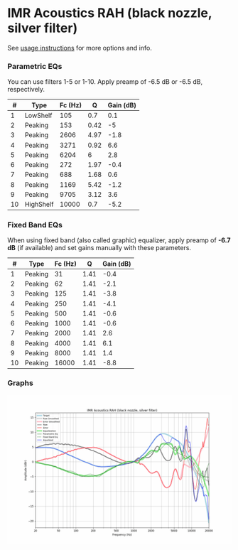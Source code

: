 # IMR Acoustics RAH (black nozzle, silver filter)
See [usage instructions](https://github.com/jaakkopasanen/AutoEq#usage) for more options and info.

### Parametric EQs
You can use filters 1-5 or 1-10. Apply preamp of -6.5 dB or -6.5 dB, respectively.

|   # | Type      |   Fc (Hz) |    Q |   Gain (dB) |
|-----|-----------|-----------|------|-------------|
|   1 | LowShelf  |       105 | 0.7  |         0.1 |
|   2 | Peaking   |       153 | 0.42 |        -5   |
|   3 | Peaking   |      2606 | 4.97 |        -1.8 |
|   4 | Peaking   |      3271 | 0.92 |         6.6 |
|   5 | Peaking   |      6204 | 6    |         2.8 |
|   6 | Peaking   |       272 | 1.97 |        -0.4 |
|   7 | Peaking   |       688 | 1.68 |         0.6 |
|   8 | Peaking   |      1169 | 5.42 |        -1.2 |
|   9 | Peaking   |      9705 | 3.12 |         3.6 |
|  10 | HighShelf |     10000 | 0.7  |        -5.2 |

### Fixed Band EQs
When using fixed band (also called graphic) equalizer, apply preamp of **-6.7 dB** (if available) and set gains manually with these parameters.

|   # | Type    |   Fc (Hz) |    Q |   Gain (dB) |
|-----|---------|-----------|------|-------------|
|   1 | Peaking |        31 | 1.41 |        -0.4 |
|   2 | Peaking |        62 | 1.41 |        -2.1 |
|   3 | Peaking |       125 | 1.41 |        -3.8 |
|   4 | Peaking |       250 | 1.41 |        -4.1 |
|   5 | Peaking |       500 | 1.41 |        -0.6 |
|   6 | Peaking |      1000 | 1.41 |        -0.6 |
|   7 | Peaking |      2000 | 1.41 |         2.6 |
|   8 | Peaking |      4000 | 1.41 |         6.1 |
|   9 | Peaking |      8000 | 1.41 |         1.4 |
|  10 | Peaking |     16000 | 1.41 |        -8.8 |

### Graphs
![](./IMR%20Acoustics%20RAH%20(black%20nozzle,%20silver%20filter).png)
